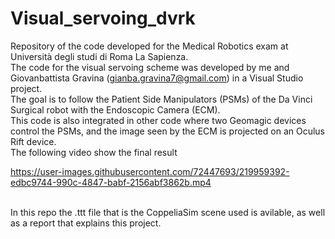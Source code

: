 # Visual_servoing_dvrk
Repository of the code developed for the Medical Robotics exam at Università degli studi di Roma La Sapienza.\
The code for the visual servoing scheme was developed by me and Giovanbattista Gravina (gianba.gravina7@gmail.com) in a Visual Studio project.\
The goal is to follow the Patient Side Manipulators (PSMs) of the Da Vinci Surgical robot with the Endoscopic Camera (ECM).\
This code is also integrated in other code where two Geomagic devices control the PSMs, and the image seen by the ECM is projected on an Oculus Rift device.\
The following video show the final result

https://user-images.githubusercontent.com/72447693/219959392-edbc9744-990c-4847-babf-2156abf3862b.mp4

\
In this repo the .ttt file that is the CoppeliaSim scene used is avilable, as well as a report that explains this project.
